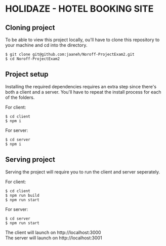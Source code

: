 # HOLIDAZE - HOTEL BOOKING SITE

## Cloning project

To be able to view this project locally, ou'll have to clone this repository to your machine and cd into the directory.

```
$ git clone git@github.com:jaaneh/Noroff-ProjectExam2.git
$ cd Noroff-ProjectExam2
```

## Project setup

Installing the required dependencies requires an extra step since there's both a client and a server. You'll have to repeat the install process for each of the folders.

For client:

```
$ cd client
$ npm i
```

For server:

```
$ cd server
$ npm i
```

## Serving project

Serving the project will require you to run the client and server seperately.

For client:

```
$ cd client
$ npm run build
$ npm run start
```

For server:

```
$ cd server
$ npm run start
```

The client will launch on http://localhost:3000  
The server will launch on http://localhost:3001
